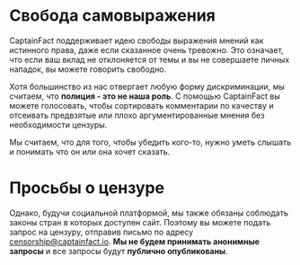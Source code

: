 # Свобода самовыражения

CaptainFact поддерживает идею свободы выражения мнений как истинного права, даже если сказанное очень тревожно. Это означает, что если ваш вклад не отклоняется от темы и вы не совершаете личных нападок, вы можете говорить свободно.

Хотя большинство из нас отвергает любую форму дискриминации, мы считаем, что **полиция - это не наша роль**. С помощью CaptainFact вы можете голосовать, чтобы сортировать комментарии по качеству и отсеивать предвзятые или плохо аргументированные мнения без необходимости цензуры.

Мы считаем, что для того, чтобы убедить кого-то, нужно уметь слышать и понимать что он или она хочет сказать.

# Просьбы о цензуре

Однако, будучи социальной платформой, мы также обязаны соблюдать законы стран в которых доступен сайт. Поэтому вы можете подать запрос на цензуру, отправив письмо по адресу
[censorship@captainfact.io](mailto:censorship@captainfact.io). **Мы не будем принимать анонимные запросы** и все запросы будут **публично опубликованы**.
